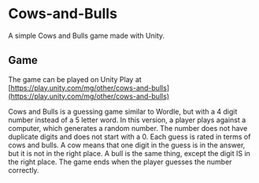 # Cows-and-Bulls
A simple Cows and Bulls game made with Unity.

## Game
The game can be played on Unity Play at [https://play.unity.com/mg/other/cows-and-bulls](https://play.unity.com/mg/other/cows-and-bulls)

Cows and Bulls is a guessing game similar to Wordle, but with a 4 digit number instead of a 5 letter word. In this version, a player plays against a computer, which generates a random number. The number does not have duplicate digits and does not start with a 0. Each guess is rated in terms of cows and bulls. A cow means that one digit in the guess is in the answer, but it is not in the right place. A bull is the same thing, except the digit IS in the right place. The game ends when the player guesses the number correctly.
